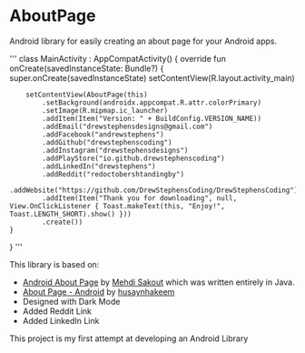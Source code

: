 # AboutPage
Android library for easily creating an about page for your Android apps.

'''
class MainActivity : AppCompatActivity() {
    override fun onCreate(savedInstanceState: Bundle?) {
        super.onCreate(savedInstanceState)
        setContentView(R.layout.activity_main)

        setContentView(AboutPage(this)
            .setBackground(androidx.appcompat.R.attr.colorPrimary)
            .setImage(R.mipmap.ic_launcher)
            .addItem(Item("Version: " + BuildConfig.VERSION_NAME))
            .addEmail("drewstephensdesigns@gmail.com")
            .addFacebook("andrewstephens")
            .addGithub("drewstephenscoding")
            .addInstagram("drewstephensdesigns")
            .addPlayStore("io.github.drewstephenscoding")
            .addLinkedIn("drewstephens")
            .addReddit("redoctobershtandingby")
            .addWebsite("https://github.com/DrewStephensCoding/DrewStephensCoding")
            .addItem(Item("Thank you for downloading", null, View.OnClickListener { Toast.makeText(this, "Enjoy!", Toast.LENGTH_SHORT).show() }))
            .create())
    }
}
'''

This library is based on:
-  [Android About Page](https://github.com/medyo/android-about-page) by [Mehdi Sakout](https://github.com/medyo) which was written entirely in Java. 
-  [About Page - Android](https://github.com/husaynhakeem/about-page-android/blob/master/README.md) by [husaynhakeem](https://github.com/husaynhakeem)
-  Designed with Dark Mode
-  Added Reddit Link
-  Added LinkedIn Link

This project is my first attempt at developing an Android Library 
